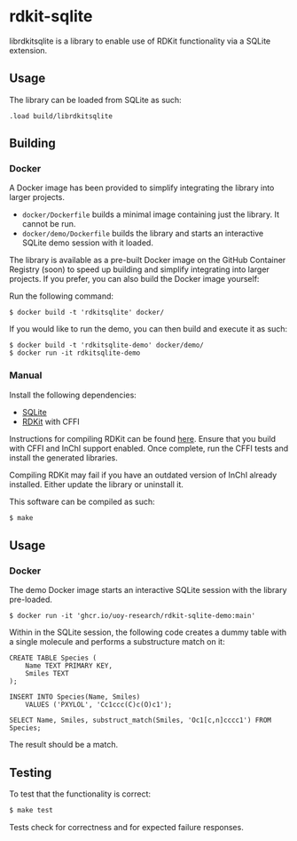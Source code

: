 # rdkit-sqlite

librdkitsqlite is a library to enable use of RDKit functionality via a SQLite extension.

## Usage

The library can be loaded from SQLite as such:

```
.load build/librdkitsqlite
```

## Building

### Docker

A Docker image has been provided to simplify integrating the library into larger projects.

- `docker/Dockerfile` builds a minimal image containing just the library. It cannot be run.
- `docker/demo/Dockerfile` builds the library and starts an interactive SQLite demo session with it loaded.

The library is available as a pre-built Docker image on the GitHub Container Registry (soon) to speed up building and simplify integrating into larger projects. If you prefer, you can also build the Docker image yourself:

Run the following command:

`$ docker build -t 'rdkitsqlite' docker/`

If you would like to run the demo, you can then build and execute it as such:

```
$ docker build -t 'rdkitsqlite-demo' docker/demo/
$ docker run -it rdkitsqlite-demo
```

### Manual

Install the following dependencies:

- [SQLite](https://www.sqlite.org/)
- [RDKit](https://github.com/rdkit/rdkit) with CFFI

Instructions for compiling RDKit can be found [here](https://github.com/rdkit/rdkit/blob/master/Docs/Book/Install.md). Ensure that you build with CFFI and InChI support enabled. Once complete, run the CFFI tests and install the generated libraries.

Compiling RDKit may fail if you have an outdated version of InChI already installed. Either update the library or uninstall it.

This software can be compiled as such:

```bash
$ make
```

## Usage

### Docker

The demo Docker image starts an interactive SQLite session with the library pre-loaded.

`$ docker run -it 'ghcr.io/uoy-research/rdkit-sqlite-demo:main'`


Within in the SQLite session, the following code creates a dummy table with a single molecule and performs a substructure match on it:

```
CREATE TABLE Species (
    Name TEXT PRIMARY KEY,
    Smiles TEXT
);

INSERT INTO Species(Name, Smiles)
    VALUES ('PXYLOL', 'Cc1ccc(C)c(O)c1');

SELECT Name, Smiles, substruct_match(Smiles, 'Oc1[c,n]cccc1') FROM Species;
```

The result should be a match.

## Testing

To test that the functionality is correct:

```bash
$ make test
```

Tests check for correctness and for expected failure responses.
